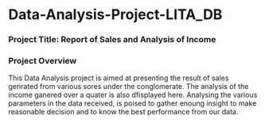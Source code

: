 # Data-Analysis-Project-LITA_DB

 ### Project Title:  Report of Sales and Analysis of Income
 
### Project Overview
This Data Analysis project is aimed at presenting the result of sales genrated from various sores under the conglomerate. The analysis of the income ganered over a quater is also dfisplayed here. Analysing the various parameters in the data received, is poised  to gather enoung insight to make reasonable decision and to know the best performance from our data.
